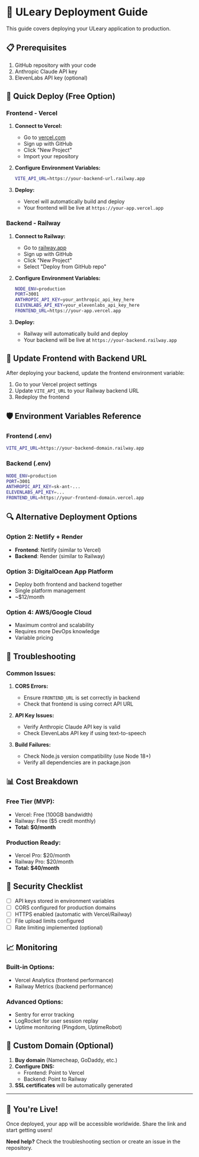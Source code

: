 # 🚀 ULeary Deployment Guide

This guide covers deploying your ULeary application to production.

## 📋 Prerequisites

1. GitHub repository with your code
2. Anthropic Claude API key
3. ElevenLabs API key (optional)

## 🎯 Quick Deploy (Free Option)

### Frontend - Vercel

1. **Connect to Vercel:**

   - Go to [vercel.com](https://vercel.com)
   - Sign up with GitHub
   - Click "New Project"
   - Import your repository

2. **Configure Environment Variables:**

   ```bash
   VITE_API_URL=https://your-backend-url.railway.app
   ```

3. **Deploy:**
   - Vercel will automatically build and deploy
   - Your frontend will be live at `https://your-app.vercel.app`

### Backend - Railway

1. **Connect to Railway:**

   - Go to [railway.app](https://railway.app)
   - Sign up with GitHub
   - Click "New Project"
   - Select "Deploy from GitHub repo"

2. **Configure Environment Variables:**

   ```bash
   NODE_ENV=production
   PORT=3001
   ANTHROPIC_API_KEY=your_anthropic_api_key_here
   ELEVENLABS_API_KEY=your_elevenlabs_api_key_here
   FRONTEND_URL=https://your-app.vercel.app
   ```

3. **Deploy:**
   - Railway will automatically build and deploy
   - Your backend will be live at `https://your-backend.railway.app`

## 🔄 Update Frontend with Backend URL

After deploying your backend, update the frontend environment variable:

1. Go to your Vercel project settings
2. Update `VITE_API_URL` to your Railway backend URL
3. Redeploy the frontend

## 🛡️ Environment Variables Reference

### Frontend (.env)

```bash
VITE_API_URL=https://your-backend-domain.railway.app
```

### Backend (.env)

```bash
NODE_ENV=production
PORT=3001
ANTHROPIC_API_KEY=sk-ant-...
ELEVENLABS_API_KEY=...
FRONTEND_URL=https://your-frontend-domain.vercel.app
```

## 🔍 Alternative Deployment Options

### Option 2: Netlify + Render

- **Frontend**: Netlify (similar to Vercel)
- **Backend**: Render (similar to Railway)

### Option 3: DigitalOcean App Platform

- Deploy both frontend and backend together
- Single platform management
- ~$12/month

### Option 4: AWS/Google Cloud

- Maximum control and scalability
- Requires more DevOps knowledge
- Variable pricing

## 🐛 Troubleshooting

### Common Issues:

1. **CORS Errors:**

   - Ensure `FRONTEND_URL` is set correctly in backend
   - Check that frontend is using correct API URL

2. **API Key Issues:**

   - Verify Anthropic Claude API key is valid
   - Check ElevenLabs API key if using text-to-speech

3. **Build Failures:**
   - Check Node.js version compatibility (use Node 18+)
   - Verify all dependencies are in package.json

## 📊 Cost Breakdown

### Free Tier (MVP):

- Vercel: Free (100GB bandwidth)
- Railway: Free ($5 credit monthly)
- **Total: $0/month**

### Production Ready:

- Vercel Pro: $20/month
- Railway Pro: $20/month
- **Total: $40/month**

## 🔐 Security Checklist

- [ ] API keys stored in environment variables
- [ ] CORS configured for production domains
- [ ] HTTPS enabled (automatic with Vercel/Railway)
- [ ] File upload limits configured
- [ ] Rate limiting implemented (optional)

## 📈 Monitoring

### Built-in Options:

- Vercel Analytics (frontend performance)
- Railway Metrics (backend performance)

### Advanced Options:

- Sentry for error tracking
- LogRocket for user session replay
- Uptime monitoring (Pingdom, UptimeRobot)

## 🚀 Custom Domain (Optional)

1. **Buy domain** (Namecheap, GoDaddy, etc.)
2. **Configure DNS:**
   - Frontend: Point to Vercel
   - Backend: Point to Railway
3. **SSL certificates** will be automatically generated

---

## 🎉 You're Live!

Once deployed, your app will be accessible worldwide. Share the link and start getting users!

**Need help?** Check the troubleshooting section or create an issue in the repository.
